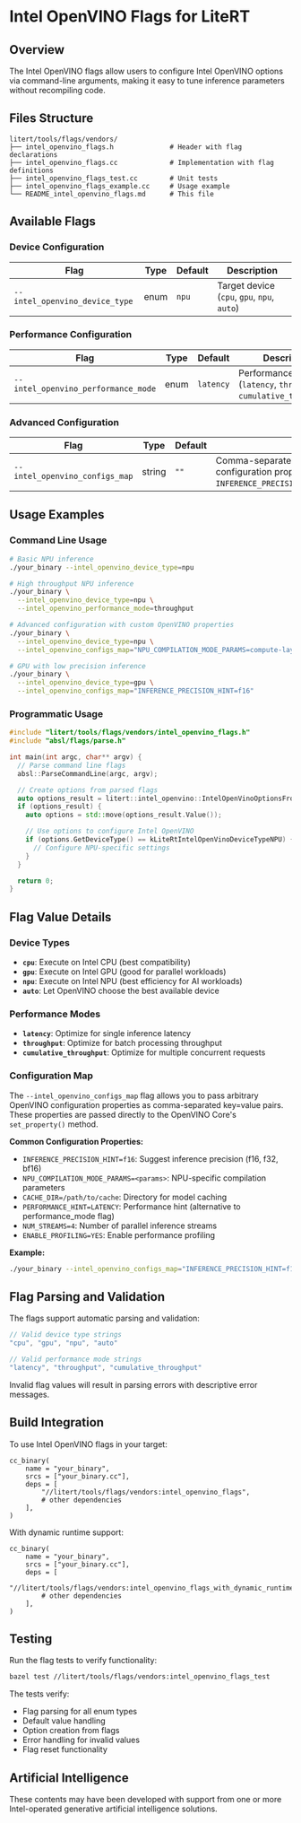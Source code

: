 # Intel OpenVINO Flags for LiteRT

## Overview

The Intel OpenVINO flags allow users to configure Intel OpenVINO options via command-line arguments, making it easy to tune inference parameters without recompiling code.

## Files Structure

```
litert/tools/flags/vendors/
├── intel_openvino_flags.h              # Header with flag declarations
├── intel_openvino_flags.cc             # Implementation with flag definitions
├── intel_openvino_flags_test.cc        # Unit tests
├── intel_openvino_flags_example.cc     # Usage example
└── README_intel_openvino_flags.md      # This file
```

## Available Flags

### Device Configuration

| Flag | Type | Default | Description |
|------|------|---------|-------------|
| `--intel_openvino_device_type` | enum | `npu` | Target device (`cpu`, `gpu`, `npu`, `auto`) |

### Performance Configuration

| Flag | Type | Default | Description |
|------|------|---------|-------------|
| `--intel_openvino_performance_mode` | enum | `latency` | Performance mode (`latency`, `throughput`, `cumulative_throughput`) |

### Advanced Configuration

| Flag | Type | Default | Description |
|------|------|---------|-------------|
| `--intel_openvino_configs_map` | string | `""` | Comma-separated key=value pairs for OpenVINO configuration properties (e.g., `INFERENCE_PRECISION_HINT=f16,CACHE_DIR=/tmp/cache`) |

## Usage Examples

### Command Line Usage

```bash
# Basic NPU inference
./your_binary --intel_openvino_device_type=npu

# High throughput NPU inference
./your_binary \
  --intel_openvino_device_type=npu \
  --intel_openvino_performance_mode=throughput

# Advanced configuration with custom OpenVINO properties
./your_binary \
  --intel_openvino_device_type=npu \
  --intel_openvino_configs_map="NPU_COMPILATION_MODE_PARAMS=compute-layers-with-higher-precision=Sigmoid,CACHE_DIR=/tmp/ov_cache"

# GPU with low precision inference
./your_binary \
  --intel_openvino_device_type=gpu \
  --intel_openvino_configs_map="INFERENCE_PRECISION_HINT=f16"
```

### Programmatic Usage

```cpp
#include "litert/tools/flags/vendors/intel_openvino_flags.h"
#include "absl/flags/parse.h"

int main(int argc, char** argv) {
  // Parse command line flags
  absl::ParseCommandLine(argc, argv);

  // Create options from parsed flags
  auto options_result = litert::intel_openvino::IntelOpenVinoOptionsFromFlags();
  if (options_result) {
    auto options = std::move(options_result.Value());

    // Use options to configure Intel OpenVINO
    if (options.GetDeviceType() == kLiteRtIntelOpenVinoDeviceTypeNPU) {
      // Configure NPU-specific settings
    }
  }

  return 0;
}
```

## Flag Value Details

### Device Types
- **`cpu`**: Execute on Intel CPU (best compatibility)
- **`gpu`**: Execute on Intel GPU (good for parallel workloads)
- **`npu`**: Execute on Intel NPU (best efficiency for AI workloads)
- **`auto`**: Let OpenVINO choose the best available device

### Performance Modes
- **`latency`**: Optimize for single inference latency
- **`throughput`**: Optimize for batch processing throughput
- **`cumulative_throughput`**: Optimize for multiple concurrent requests

### Configuration Map
The `--intel_openvino_configs_map` flag allows you to pass arbitrary OpenVINO configuration properties as comma-separated key=value pairs. These properties are passed directly to the OpenVINO Core's `set_property()` method.

**Common Configuration Properties:**
- `INFERENCE_PRECISION_HINT=f16`: Suggest inference precision (f16, f32, bf16)
- `NPU_COMPILATION_MODE_PARAMS=<params>`: NPU-specific compilation parameters
- `CACHE_DIR=/path/to/cache`: Directory for model caching
- `PERFORMANCE_HINT=LATENCY`: Performance hint (alternative to performance_mode flag)
- `NUM_STREAMS=4`: Number of parallel inference streams
- `ENABLE_PROFILING=YES`: Enable performance profiling

**Example:**
```bash
./your_binary --intel_openvino_configs_map="INFERENCE_PRECISION_HINT=f16,CACHE_DIR=/tmp/ov_cache,NUM_STREAMS=2"
```

## Flag Parsing and Validation

The flags support automatic parsing and validation:

```cpp
// Valid device type strings
"cpu", "gpu", "npu", "auto"

// Valid performance mode strings
"latency", "throughput", "cumulative_throughput"
```

Invalid flag values will result in parsing errors with descriptive error messages.

## Build Integration

To use Intel OpenVINO flags in your target:

```bazel
cc_binary(
    name = "your_binary",
    srcs = ["your_binary.cc"],
    deps = [
        "//litert/tools/flags/vendors:intel_openvino_flags",
        # other dependencies
    ],
)
```

With dynamic runtime support:

```bazel
cc_binary(
    name = "your_binary",
    srcs = ["your_binary.cc"],
    deps = [
        "//litert/tools/flags/vendors:intel_openvino_flags_with_dynamic_runtime",
        # other dependencies
    ],
)
```

## Testing

Run the flag tests to verify functionality:

```bash
bazel test //litert/tools/flags/vendors:intel_openvino_flags_test
```

The tests verify:
- Flag parsing for all enum types
- Default value handling
- Option creation from flags
- Error handling for invalid values
- Flag reset functionality

## Artificial Intelligence

These contents may have been developed with support from one or more Intel-operated generative artificial intelligence solutions.
